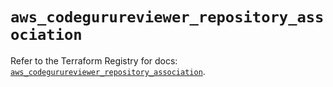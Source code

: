 # `aws_codegurureviewer_repository_association`

Refer to the Terraform Registry for docs: [`aws_codegurureviewer_repository_association`](https://registry.terraform.io/providers/hashicorp/aws/5.49.0/docs/resources/codegurureviewer_repository_association).

